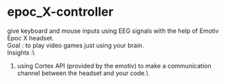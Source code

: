 # epoc_X-controller
give keyboard and mouse inputs using EEG signals with the help of Emotiv Epoc X headset.\
Goal : to play video games just using your brain.\
Insights :\
1. using Cortex API (provided by the emotiv) to make a communication channel between the headset and your code.\
